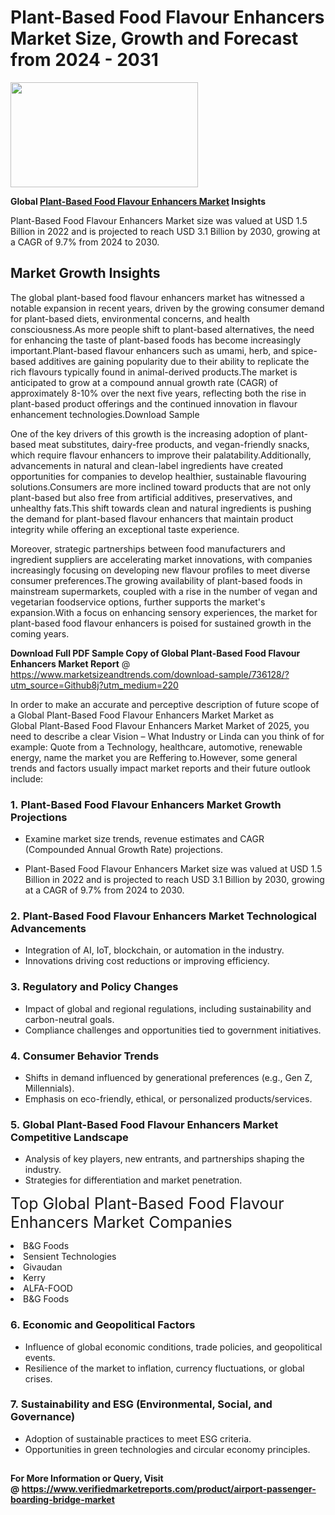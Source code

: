 <H1>Plant-Based Food Flavour Enhancers Market Size, Growth and Forecast from 2024 - 2031</H1><img class="aligncenter size-medium wp-image-584254" src="https://thirdeyenews.in/wp-content/uploads/2024/09/Global-Market-Research-300x168.jpeg" alt="" width="300" height="168" /><p><strong>Global&nbsp;<a href="https://www.marketsizeandtrends.com/download-sample/736128/?utm_source=Github8j?utm_medium=220">Plant-Based Food Flavour Enhancers Market</a> Insights</strong></p><p>Plant-Based Food Flavour Enhancers Market size was valued at USD 1.5 Billion in 2022 and is projected to reach USD 3.1 Billion by 2030, growing at a CAGR of 9.7% from 2024 to 2030.</p><p><h2>Market Growth Insights</h2> <p>The global plant-based food flavour enhancers market has witnessed a notable expansion in recent years, driven by the growing consumer demand for plant-based diets, environmental concerns, and health consciousness.As more people shift to plant-based alternatives, the need for enhancing the taste of plant-based foods has become increasingly important.Plant-based flavour enhancers such as umami, herb, and spice-based additives are gaining popularity due to their ability to replicate the rich flavours typically found in animal-derived products.The market is anticipated to grow at a compound annual growth rate (CAGR) of approximately 8-10% over the next five years, reflecting both the rise in plant-based product offerings and the continued innovation in flavour enhancement technologies.Download Sample</p> <p>One of the key drivers of this growth is the increasing adoption of plant-based meat substitutes, dairy-free products, and vegan-friendly snacks, which require flavour enhancers to improve their palatability.Additionally, advancements in natural and clean-label ingredients have created opportunities for companies to develop healthier, sustainable flavouring solutions.Consumers are more inclined toward products that are not only plant-based but also free from artificial additives, preservatives, and unhealthy fats.This shift towards clean and natural ingredients is pushing the demand for plant-based flavour enhancers that maintain product integrity while offering an exceptional taste experience.</p> <p>Moreover, strategic partnerships between food manufacturers and ingredient suppliers are accelerating market innovations, with companies increasingly focusing on developing new flavour profiles to meet diverse consumer preferences.The growing availability of plant-based foods in mainstream supermarkets, coupled with a rise in the number of vegan and vegetarian foodservice options, further supports the market's expansion.With a focus on enhancing sensory experiences, the market for plant-based food flavour enhancers is poised for sustained growth in the coming years.</p> <p></p><p><span class=""><strong>Download Full PDF Sample Copy of Global Plant-Based Food Flavour Enhancers Market Report</strong> @ <a href="https://www.marketsizeandtrends.com/download-sample/736128/?utm_source=Github8j?utm_medium=220" target="_blank">https://www.marketsizeandtrends.com/download-sample/736128/?utm_source=Github8j?utm_medium=220</a></span></p><p>In order to make an accurate and perceptive description of future scope of a Global&nbsp;Plant-Based Food Flavour Enhancers Market Market as Global&nbsp;Plant-Based Food Flavour Enhancers Market Market of 2025, you need to describe a clear Vision &ndash; What Industry or Linda can you think of for example: Quote from a Technology, healthcare, automotive, renewable energy, name the market you are Reffering to.However, some general trends and factors usually impact market reports and their future outlook include:</p><h3>1.&nbsp;<strong>Plant-Based Food Flavour Enhancers Market Growth Projections</strong></h3><ul><li>Examine market size trends, revenue estimates and CAGR (Compounded Annual Growth Rate) projections.</li><li><p>Plant-Based Food Flavour Enhancers Market size was valued at USD 1.5 Billion in 2022 and is projected to reach USD 3.1 Billion by 2030, growing at a CAGR of 9.7% from 2024 to 2030.</p></li></ul><h3>2.&nbsp;<strong>Plant-Based Food Flavour Enhancers Market Technological Advancements</strong></h3><ul><li>Integration of AI, IoT, blockchain, or automation in the industry.</li><li>Innovations driving cost reductions or improving efficiency.</li></ul><h3>3.&nbsp;<strong>Regulatory and Policy Changes</strong></h3><ul><li>Impact of global and regional regulations, including sustainability and carbon-neutral goals.</li><li>Compliance challenges and opportunities tied to government initiatives.</li></ul><h3>4.&nbsp;<strong>Consumer Behavior Trends</strong></h3><ul><li>Shifts in demand influenced by generational preferences (e.g., Gen Z, Millennials).</li><li>Emphasis on eco-friendly, ethical, or personalized products/services.</li></ul><h3>5.&nbsp;<strong>Global Plant-Based Food Flavour Enhancers Market Competitive Landscape</strong></h3><ul><li>Analysis of key players, new entrants, and partnerships shaping the industry.</li><li>Strategies for differentiation and market penetration.</li></ul><p data-pm-slice="1 1 []"><span style="color: inherit; font-family: inherit; font-size: 25px;">Top Global Plant-Based Food Flavour Enhancers Market Companies</span></p><div class="" data-test-id=""><p><li>B&G Foods</li><li> Sensient Technologies</li><li> Givaudan</li><li> Kerry</li><li> ALFA-FOOD</li><li> B&G Foods</li></p></div><h3>6.&nbsp;<strong>Economic and Geopolitical Factors</strong></h3><ul><li>Influence of global economic conditions, trade policies, and geopolitical events.</li><li>Resilience of the market to inflation, currency fluctuations, or global crises.</li></ul><h3>7.&nbsp;<strong>Sustainability and ESG (Environmental, Social, and Governance)</strong></h3><ul><li>Adoption of sustainable practices to meet ESG criteria.</li><li>Opportunities in green technologies and circular economy principles.</li></ul><h2><strong style="font-size: 14px;">For More Information or Query, Visit @&nbsp;</strong><a style="background-color: #ffffff; font-size: 14px;" href="https://www.marketsizeandtrends.com/report/plant-based-food-flavour-enhancers-market/" target="_blank">https://www.verifiedmarketreports.com/product/airport-passenger-boarding-bridge-market</a></h2>